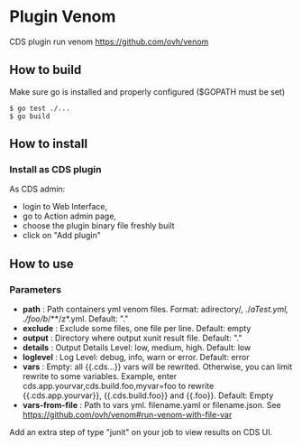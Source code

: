 # Plugin Venom

CDS plugin run venom https://github.com/ovh/venom

## How to build

Make sure go is installed and properly configured ($GOPATH must be set)

```shell
$ go test ./...
$ go build
```

## How to install

### Install as CDS plugin

As CDS admin:

- login to Web Interface,
- go to Action admin page,
- choose the plugin binary file freshly built
- click on "Add plugin"

## How to use

### Parameters

- **path** : Path containers yml venom files. Format: adirectory/, ./*aTest.yml, ./foo/b*/**/z*.yml. Default: "."
- **exclude** : Exclude some files, one file per line. Default: empty
- **output** : Directory where output xunit result file. Default: "."
- **details** : Output Details Level: low, medium, high. Default: low
- **loglevel** : Log Level: debug, info, warn or error. Default: error
- **vars** : Empty: all {{.cds...}} vars will be rewrited. Otherwise, you can limit rewrite to some variables. Example, enter cds.app.yourvar,cds.build.foo,myvar=foo to rewrite {{.cds.app.yourvar}}, {{.cds.build.foo}} and {{.foo}}. Default: Empty
- **vars-from-file** : Path to vars yml. filename.yaml or filename.json. See https://github.com/ovh/venom#run-venom-with-file-var

Add an extra step of type "junit" on your job to view results on CDS UI.
